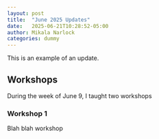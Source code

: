 ```yaml
---
layout: post
title:  "June 2025 Updates"
date:   2025-06-21T10:28:52-05:00
author: Mikala Narlock
categories: dummy
---
```


This is an example of an update.

## Workshops
During the week of June 9, I taught two workshops

### Workshop 1
Blah blah workshop